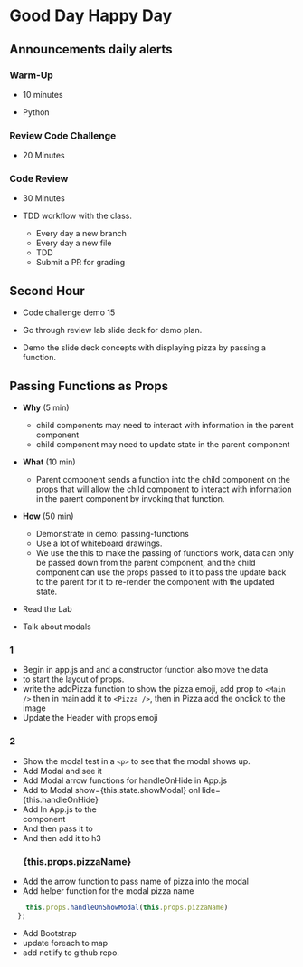 # Good Day Happy Day

## Announcements daily alerts

### Warm-Up

- 10 minutes

- Python

### Review Code Challenge

- 20 Minutes

### Code Review

- 30 Minutes

- TDD workflow with the class.
    - Every day a new branch
    - Every day a new file
    - TDD
    - Submit a PR for grading

## Second Hour

- Code challenge demo 15

- Go through review lab slide deck for demo plan.

- Demo the slide deck concepts with displaying pizza by passing a function.

## Passing Functions as Props

- **Why** (5 min)
    - child components may need to interact with information in the parent
     component
    - child component may need to update state in the parent component
- **What** (10 min)
    - Parent component sends a function into the child component on the props
     that will allow the child component to interact with information in the parent
    component
      by invoking that function.
- **How** (50 min)
    - Demonstrate in demo: passing-functions
    - Use a lot of whiteboard drawings.
    - We use the this to make the passing of functions work, data can only be
    passed down from the parent component, and the child component can use the
     props passed to it to pass the update back to the parent for it to re-render
      the component with the updated state.

- Read the Lab

- Talk about modals

### 1

- Begin in app.js and and a constructor function also move the data
- to start the layout of props.
- write the addPizza function to show the pizza emoji, add prop to ```<Main />```
  then in main add it to ```<Pizza />```, then in Pizza add the onclick to the image
- Update the Header with props emoji

### 2

- Show the modal test in a ```<p>``` to see that the modal shows up.
- Add Modal and see it
- Add Modal arrow functions for handleOnHide in App.js
- Add to Modal show={this.state.showModal}  onHide={this.handleOnHide}
- Add  In App.js to the  <Main handleOnShowModal={this.handleOnShowModal}  /> component
- And then pass it to <Pizza handleOnShowModal={this.props.handleOnShowModal} />
- And then add it to h3  <h3 onClick={this.handleHeadlineClick} >{this.props.pizzaName}</h3>
- Add the arrow function to pass name of pizza into the modal
- Add helper function for the modal pizza name

```js  handleHeadlineClick = () => {
    this.props.handleOnShowModal(this.props.pizzaName)
  };

  ```

- Add Bootstrap
- update foreach to map
- add netlify to github repo.
